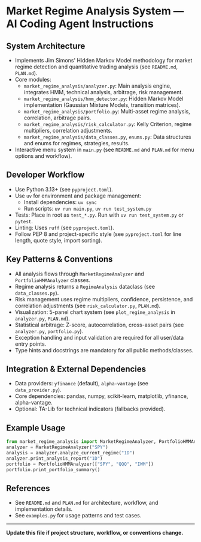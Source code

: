 # Market Regime Analysis System — AI Coding Agent Instructions

## System Architecture

- Implements Jim Simons' Hidden Markov Model methodology for market regime detection and quantitative trading analysis (see `README.md`, `PLAN.md`).
- Core modules:
  - `market_regime_analysis/analyzer.py`: Main analysis engine, integrates HMM, technical analysis, arbitrage, risk management.
  - `market_regime_analysis/hmm_detector.py`: Hidden Markov Model implementation (Gaussian Mixture Models, transition matrices).
  - `market_regime_analysis/portfolio.py`: Multi-asset regime analysis, correlation, arbitrage pairs.
  - `market_regime_analysis/risk_calculator.py`: Kelly Criterion, regime multipliers, correlation adjustments.
  - `market_regime_analysis/data_classes.py`, `enums.py`: Data structures and enums for regimes, strategies, results.
- Interactive menu system in `main.py` (see `README.md` and `PLAN.md` for menu options and workflow).

## Developer Workflow

- Use Python 3.13+ (see `pyproject.toml`).
- Use `uv` for environment and package management:
  - Install dependencies: `uv sync`
  - Run scripts: `uv run main.py`, `uv run test_system.py`
- Tests: Place in root as `test_*.py`. Run with `uv run test_system.py` or `pytest`.
- Linting: Uses `ruff` (see `pyproject.toml`).
- Follow PEP 8 and project-specific style (see `pyproject.toml` for line length, quote style, import sorting).

## Key Patterns & Conventions

- All analysis flows through `MarketRegimeAnalyzer` and `PortfolioHMMAnalyzer` classes.
- Regime analysis returns a `RegimeAnalysis` dataclass (see `data_classes.py`).
- Risk management uses regime multipliers, confidence, persistence, and correlation adjustments (see `risk_calculator.py`, `PLAN.md`).
- Visualization: 5-panel chart system (see `plot_regime_analysis` in `analyzer.py`, `PLAN.md`).
- Statistical arbitrage: Z-score, autocorrelation, cross-asset pairs (see `analyzer.py`, `portfolio.py`).
- Exception handling and input validation are required for all user/data entry points.
- Type hints and docstrings are mandatory for all public methods/classes.

## Integration & External Dependencies

- Data providers: `yfinance` (default), `alpha-vantage` (see `data_provider.py`).
- Core dependencies: pandas, numpy, scikit-learn, matplotlib, yfinance, alpha-vantage.
- Optional: TA-Lib for technical indicators (fallbacks provided).

## Example Usage

```python
from market_regime_analysis import MarketRegimeAnalyzer, PortfolioHMMAnalyzer
analyzer = MarketRegimeAnalyzer("SPY")
analysis = analyzer.analyze_current_regime("1D")
analyzer.print_analysis_report("1D")
portfolio = PortfolioHMMAnalyzer(["SPY", "QQQ", "IWM"])
portfolio.print_portfolio_summary()
```

## References

- See `README.md` and `PLAN.md` for architecture, workflow, and implementation details.
- See `examples.py` for usage patterns and test cases.

---

**Update this file if project structure, workflow, or conventions change.**
